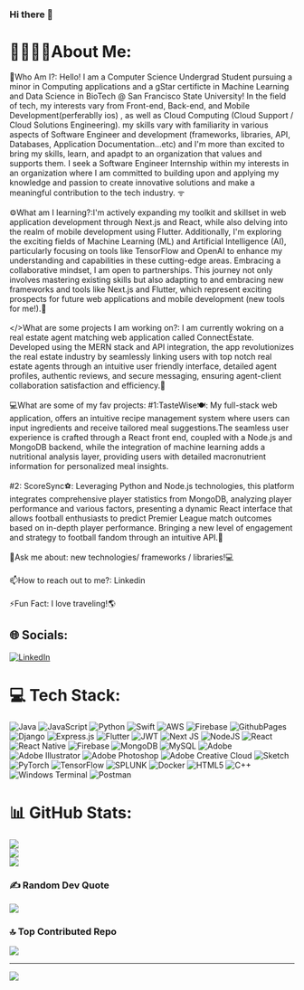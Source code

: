 ### Hi there 👋

# 💫👨🏻‍💻About Me:
💭Who Am I?: Hello! I am a Computer Science Undergrad Student pursuing a minor in Computing applications and a gStar certificte in Machine Learning and Data Science in BioTech @ San Francisco State University! In the field of tech, my interests vary from Front-end, Back-end, and Mobile Development(perferablly ios) , as well as Cloud Computing (Cloud Support / Cloud Solutions Engineering). my skills vary with familiarity in various aspects of Software Engineer and development (frameworks, libraries, API, Databases, Application Documentation…etc) and I'm more than excited to bring my skills, learn, and apadpt to an organization that values and supports them. I seek a Software Engineer Internship within my interests in an organization where I am committed to building upon and applying my knowledge and passion to create innovative solutions and make a meaningful contribution to the tech industry. ᯤ<br><br>⚙️What am I learning?:I'm actively expanding my toolkit and skillset in web application development through Next.js and React, while also delving into the realm of mobile development using Flutter. Additionally, I'm exploring the exciting fields of Machine Learning (ML) and Artificial Intelligence (AI), particularly focusing on tools like TensorFlow and OpenAI to enhance my understanding and capabilities in these cutting-edge areas. Embracing a collaborative mindset, I am open to partnerships. This journey not only involves mastering existing skills but also adapting to and embracing new frameworks and tools like Next.js and Flutter, which represent exciting prospects for future web applications and mobile development (new tools for me!).👾 <br><br> </>What are some projects I am working on?: I am currently wokring on a real estate agent matching web application called ConnectEstate. Developed using the MERN stack and API integration, the app revolutionizes the real estate industry by seamlessly linking users with top notch real estate agents through an intuitive user friendly interface, detailed agent profiles, authentic reviews, and secure messaging, ensuring agent-client collaboration satisfaction and efficiency.🦾<br><br> 💻What are some of my fav projects: #1:TasteWise🍽️: My full-stack web application, offers an intuitive recipe management system where users can input ingredients and receive tailored meal suggestions.The seamless user experience is crafted through a React front end, coupled with a Node.js and MongoDB backend, while the integration of machine learning adds a nutritional analysis layer, providing users with detailed macronutrient information for personalized meal insights.<br><br> #2: ScoreSync⚽: Leveraging Python and Node.js technologies, this platform integrates comprehensive player statistics from MongoDB, analyzing player performance and various factors, presenting a dynamic React interface that allows football enthusiasts to predict Premier League match outcomes based on in-depth player performance. Bringing a new level of engagement and strategy to football fandom through an intuitive API.👾<br><br>💭Ask me about: new technologies/ frameworks / libraries!💻 <br><br> 📫How to reach out to me?: Linkedin<br><br>⚡Fun Fact: I love traveling!🌎<br>


## 🌐 Socials:
[![LinkedIn](https://img.shields.io/badge/LinkedIn-%230077B5.svg?logo=linkedin&logoColor=white)](https://linkedin.com/in/https://www.linkedin.com/in/ahmed-mriziq-156260237) 

# 💻 Tech Stack:
![Java](https://img.shields.io/badge/java-%23ED8B00.svg?style=for-the-badge&logo=openjdk&logoColor=white) ![JavaScript](https://img.shields.io/badge/javascript-%23323330.svg?style=for-the-badge&logo=javascript&logoColor=%23F7DF1E) ![Python](https://img.shields.io/badge/python-3670A0?style=for-the-badge&logo=python&logoColor=ffdd54) ![Swift](https://img.shields.io/badge/swift-F54A2A?style=for-the-badge&logo=swift&logoColor=white) ![AWS](https://img.shields.io/badge/AWS-%23FF9900.svg?style=for-the-badge&logo=amazon-aws&logoColor=white) ![Firebase](https://img.shields.io/badge/firebase-%23039BE5.svg?style=for-the-badge&logo=firebase) ![GithubPages](https://img.shields.io/badge/github%20pages-121013?style=for-the-badge&logo=github&logoColor=white) ![Django](https://img.shields.io/badge/django-%23092E20.svg?style=for-the-badge&logo=django&logoColor=white) ![Express.js](https://img.shields.io/badge/express.js-%23404d59.svg?style=for-the-badge&logo=express&logoColor=%2361DAFB) ![Flutter](https://img.shields.io/badge/Flutter-%2302569B.svg?style=for-the-badge&logo=Flutter&logoColor=white) ![JWT](https://img.shields.io/badge/JWT-black?style=for-the-badge&logo=JSON%20web%20tokens) ![Next JS](https://img.shields.io/badge/Next-black?style=for-the-badge&logo=next.js&logoColor=white) ![NodeJS](https://img.shields.io/badge/node.js-6DA55F?style=for-the-badge&logo=node.js&logoColor=white) ![React](https://img.shields.io/badge/react-%2320232a.svg?style=for-the-badge&logo=react&logoColor=%2361DAFB) ![React Native](https://img.shields.io/badge/react_native-%2320232a.svg?style=for-the-badge&logo=react&logoColor=%2361DAFB) ![Firebase](https://img.shields.io/badge/Firebase-039BE5?style=for-the-badge&logo=Firebase&logoColor=white) ![MongoDB](https://img.shields.io/badge/MongoDB-%234ea94b.svg?style=for-the-badge&logo=mongodb&logoColor=white) ![MySQL](https://img.shields.io/badge/mysql-%2300000f.svg?style=for-the-badge&logo=mysql&logoColor=white) ![Adobe](https://img.shields.io/badge/adobe-%23FF0000.svg?style=for-the-badge&logo=adobe&logoColor=white) ![Adobe Illustrator](https://img.shields.io/badge/adobe%20illustrator-%23FF9A00.svg?style=for-the-badge&logo=adobe%20illustrator&logoColor=white) ![Adobe Photoshop](https://img.shields.io/badge/adobe%20photoshop-%2331A8FF.svg?style=for-the-badge&logo=adobe%20photoshop&logoColor=white) ![Adobe Creative Cloud](https://img.shields.io/badge/Adobe%20Creative%20Cloud-DA1F26.svg?style=for-the-badge&logo=Adobe%20Creative%20Cloud&logoColor=white) ![Sketch](https://img.shields.io/badge/Sketch-FFB387?style=for-the-badge&logo=sketch&logoColor=black) ![PyTorch](https://img.shields.io/badge/PyTorch-%23EE4C2C.svg?style=for-the-badge&logo=PyTorch&logoColor=white) ![TensorFlow](https://img.shields.io/badge/TensorFlow-%23FF6F00.svg?style=for-the-badge&logo=TensorFlow&logoColor=white) ![SPLUNK](https://img.shields.io/badge/splunk-000000.svg?style=for-the-badge&logo=splunk&color=%23000000) ![Docker](https://img.shields.io/badge/docker-%230db7ed.svg?style=for-the-badge&logo=docker&logoColor=white) ![HTML5](https://img.shields.io/badge/html5-%23E34F26.svg?style=for-the-badge&logo=html5&logoColor=white) ![C++](https://img.shields.io/badge/c++-%2300599C.svg?style=for-the-badge&logo=c%2B%2B&logoColor=white) ![Windows Terminal](https://img.shields.io/badge/Windows%20Terminal-%234D4D4D.svg?style=for-the-badge&logo=windows-terminal&logoColor=white) ![Postman](https://img.shields.io/badge/Postman-FF6C37?style=for-the-badge&logo=postman&logoColor=white)
# 📊 GitHub Stats:
![](https://github-readme-stats.vercel.app/api?username=amriz26&theme=react&hide_border=false&include_all_commits=false&count_private=false)<br/>
![](https://github-readme-streak-stats.herokuapp.com/?user=amriz26&theme=react&hide_border=false)<br/>
![](https://github-readme-stats.vercel.app/api/top-langs/?username=amriz26&theme=react&hide_border=false&include_all_commits=false&count_private=false&layout=compact)

### ✍️ Random Dev Quote
![](https://quotes-github-readme.vercel.app/api?type=horizontal&theme=radical)

### 🔝 Top Contributed Repo
![](https://github-contributor-stats.vercel.app/api?username=amriz26&limit=5&theme=apprentice&combine_all_yearly_contributions=true)

---
[![](https://visitcount.itsvg.in/api?id=amriz26&icon=2&color=0)](https://visitcount.itsvg.in)

<!-- Proudly created with GPRM ( https://gprm.itsvg.in ) -->
